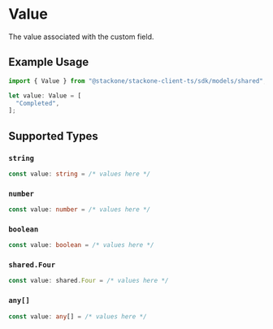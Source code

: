 # Value

The value associated with the custom field.

## Example Usage

```typescript
import { Value } from "@stackone/stackone-client-ts/sdk/models/shared";

let value: Value = [
  "Completed",
];
```

## Supported Types

### `string`

```typescript
const value: string = /* values here */
```

### `number`

```typescript
const value: number = /* values here */
```

### `boolean`

```typescript
const value: boolean = /* values here */
```

### `shared.Four`

```typescript
const value: shared.Four = /* values here */
```

### `any[]`

```typescript
const value: any[] = /* values here */
```

